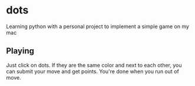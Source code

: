 # dots

Learning python with a personal project to implement a simple game on my mac

## Playing
Just click on dots. If they are the same color and next to each other, you can submit your move and get points. You're done when you run out of move.

